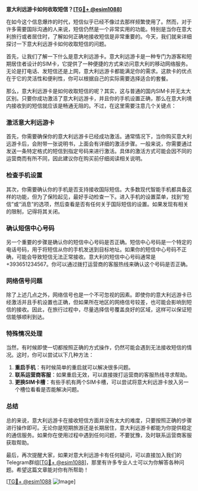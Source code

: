 **意大利远游卡如何收取短信？[[TG💪+ @esim1088](https://t.me/s/esim1088)]**

在如今这个信息爆炸的时代，短信似乎已经不像过去那样频繁使用了。然而，对于许多需要国际沟通的人来说，短信仍然是一个非常实用的功能。特别是当你在意大利旅行或者居住时，了解如何正确地接收短信是非常重要的。今天，我们就来详细探讨一下意大利远游卡如何收取短信的问题。

首先，让我们了解一下什么是意大利远游卡。意大利远游卡是一种专门为游客和短期居住者设计的SIM卡，它提供了一种便捷的方式来访问意大利的移动网络服务。无论是打电话、发短信还是上网，意大利远游卡都能满足你的需求。这款卡的优点在于它的灵活性和便利性，你可以根据自己的实际需要选择适合的套餐。

那么，意大利远游卡是如何收取短信的呢？其实，这与普通的国内SIM卡并无太大区别。只要你成功激活了意大利远游卡，并且你的手机设置正确，那么在意大利境内接收到的短信就应该是畅通无阻的。不过，在这里需要注意几个关键点：

### **激活意大利远游卡**
首先，你需要确保你的意大利远游卡已经成功激活。通常情况下，当你购买意大利远游卡后，会附带一张说明书，上面会有详细的激活步骤。一般来说，你需要通过发送一条特定格式的短信到指定号码来进行激活。具体的激活方式可能会因不同的运营商而有所不同，因此建议你在购买前仔细阅读相关说明。

### **检查手机设置**
其次，你需要确认你的手机是否支持接收国际短信。大多数现代智能手机都具备这样的功能，但为了保险起见，最好手动检查一下。进入手机的设置菜单，找到“短信”或“消息”的选项，然后查看是否有任何关于国际短信的设置。如果发现有相关的限制，记得将其关闭。

### **确认短信中心号码**
另一个重要的步骤是确认你的短信中心号码是否正确。短信中心号码是一个特定的电话号码，用于将短信从你的手机发送到目标地址。如果你的短信中心号码不正确，可能会导致短信无法正常接收。意大利的短信中心号码通常是+393651234567。你可以通过拨打运营商的客服热线来确认这个号码是否正确。

### **网络信号问题**
除了上述几点之外，网络信号也是一个不可忽视的因素。即使你的意大利远游卡已经激活并且手机设置也正确，但如果所在地区的网络信号较差，也可能会影响到短信的接收。因此，在旅行过程中，尽量选择信号覆盖良好的区域，这样可以保证短信能够顺利到达。

### **特殊情况处理**
当然，有时候即使一切都按照正确的方式操作，仍然可能会遇到无法接收短信的情况。这时，你可以尝试以下几种方法：

1. **重启手机**：有时候简单的重启就可以解决很多问题。
2. **联系运营商客服**：如果重启无效，可以直接拨打运营商的客服热线寻求帮助。
3. **更换SIM卡槽**：有些手机有两个SIM卡槽，可以尝试将意大利远游卡放入另一个槽位看看是否能解决问题。

### **总结**
总的来说，意大利远游卡在接收短信方面并没有太大的难度，只要按照正确的步骤进行操作即可。无论你是短期旅游还是长期居住，意大利远游卡都能为你提供稳定的通信服务。如果你在使用过程中遇到任何问题，不要犹豫，及时联系运营商客服获取帮助。

最后，再次提醒大家，如果对意大利远游卡有任何疑问，可以直接加入我们的Telegram群组[[TG💪+ @esim1088](https://t.me/s/esim1088)]，那里有许多专业人士可以为你解答各种问题。希望这篇文章能对你有所帮助！

[[TG💪+ @esim1088](https://t.me/s/esim1088) ![Image](https://i.postimg.cc/4NQfJmqS/Snipaste-2025-05-13-00-14-12.png)]